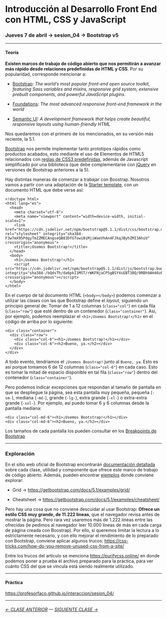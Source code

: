 # Introducción al Desarrollo Front End con HTML, CSS y JavaScript

### Jueves 7 de abril → sesion_04 → Bootstrap v5

- - - - - - - - 

#### Teoría

**Existen marcos de trabajo de código abierto que nos permitirán a avanzar más rápido desde relaciones predefinidas de HTML y CSS**. Por su popularidad, corresponde mencionar a:

- [Bootstrap](https://getbootstrap.com/): *The world’s most popular front-end open source toolkit, featuring Sass variables and mixins, responsive grid system, extensive prebuilt components, and powerful JavaScript plugins.*

- [Foundations](https://get.foundation/): *The most advanced responsive front-end framework in the world* 

- [Semantic UI](https://semantic-ui.com/): *A development framework that helps create beautiful, responsive layouts using human-friendly HTML*

Nos quedaremos con el primero de los mencionados, en su versión más reciente, la 5.1. 

[Bootstrap](https://getbootstrap.com/) nos permite implementar tanto prototipos rápidos como productos acabados, esto mediante el uso de Elementos de HTML5 relacionados con [reglas de CSS3 predefinidas](https://cdn.jsdelivr.net/npm/bootstrap@5.1.1/dist/css/bootstrap.css), además de Javascript simplificado por una biblioteca (que debe complementarse con [jQuery](https://jquery.com/) en versiones de Bootstrap anteriores a la 5).

Hay distintas maneras de comenzar a trabajar con Boostrap. Nosotros vamos a partir con una adaptación de la [Starter template](https://getbootstrap.com/docs/5.1/getting-started/introduction/#starter-template), con un documento HTML que debe verse así: 

```
<!doctype html>
<html lang="es">
  <head>
    <meta charset="utf-8">
    <meta name="viewport" content="width=device-width, initial-scale=1">
    <link href="https://cdn.jsdelivr.net/npm/bootstrap@5.1.1/dist/css/bootstrap.min.css" rel="stylesheet" integrity="sha384-F3w7mX95PdgyTmZZMECAngseQB83DfGTowi0iMjiWaeVhAn4FJkqJByhZMI3AhiU" crossorigin="anonymous">
    <title>¡Usemos Bootstrap!</title>
  </head>
  <body>
    <h1>¡Usemos Bootstrap!</h1>
    <script src="https://cdn.jsdelivr.net/npm/bootstrap@5.1.1/dist/js/bootstrap.bundle.min.js" integrity="sha384-/bQdsTh/da6pkI1MST/rWKFNjaCP5gBSY4sEBT38Q/9RBh9AH40zEOg7Hlq2THRZ" crossorigin="anonymous"></script>
  </body>
</html>
```

En el cuerpo de tal documento HTML (`<body></body>`) podemos comenzar a utilizar las clases con las que Bootstrap define el *layout*, siguiendo un principio general de: Tomar de 1 a 12 columnas (`class="col"`) en cada fila (`class="row"`) que esté dentro de un contenedor (`class="container"`). Así, por ejemplo, podemos reemplazar el `<h1>¡Usemos Bootstrap!</h1>` en el código de arriba por lo siguiente:

```
<div class="container">
  <div class="row">
    <div class="col-6"><h1>¡Usemos Bootstrap!</h1></div>
    <div class="col-6"><h2>Bueno, ya.</h2></div>
  </div>
</div>
```

A todo evento, tendríamos el `¡Usemos Boostrap!` junto al `Bueno, ya`. Esto es así porque tomamos 6 de 12 columnas (`class="col-6"`) en cada caso. Esto es tomar la mitad de espacio disponible en tal fila (`class="row"`) dentro del contenedor (`class="container"`).

Pero podemos indicar excepciones que respondan al tamaño de pantalla en que se despliegue la página, sea esta pantalla muy pequeña, pequeña (`-sm-`), mediana (`-md-`), grande (`-lg-`), extra grande (`-xl-`) o extra-extra grande (`-xxl-`). Por ejemplo, así puedo tomar 6 y 6 columnas desde la pantalla mediana:

```
<div class="col-md-6"><h1>¡Usemos Bootstrap!</h1></div>
<div class="col-md-6"><h2>Bueno, ya.</h2></div> 
```

Los tamaños de cada pantalla los pueden consultar en los [Breakpoints de Bootstrap](https://getbootstrap.com/docs/5.1/layout/breakpoints/#available-breakpoints)

- - - - - - 

### Exploración

En el sitio web oficial de Bootstrap encontrarán [documentación detallada](https://getbootstrap.com/docs/5.1/getting-started/introduction/) sobre cada clase, utilidad y componente que ofrece este marco de trabajo de código abierto. Además, pueden encontrar [ejemplos](https://getbootstrap.com/docs/5.1/examples/) donde conviene explorar: 

- Grid → https://getbootstrap.com/docs/5.1/examples/grid/

- Cheatsheet → https://getbootstrap.com/docs/5.1/examples/cheatsheet/

Pero hay una cosa que no conviene descuidar al usar Bootstrap: **Ofrece un estilo CSS muy grande, de 11.222 líneas**, que el navegador revisa antes de mostrar la página. Pero rara vez usaremos más de 1.222 líneas entre las ofrecidas (le pedimos al navegador leer 10.000 líneas de más en cada carga de página creada con Boostrap). Por ello, si queremos limitar la lectura a lo estrictamente necesario, y con ello mejorar el rendimiento de lo preparado con Bootstrap, conviene aplicar algunos trucos: https://css-tricks.com/how-do-you-remove-unused-css-from-a-site/ 

Entre los trucos del artículo se menciona https://purifycss.online/ en donde podemos poner a prueba el archivo preparado para la práctica, para ver cuánto CSS del que se vincula está siendo realmente utilizado.

- - - - - - - 

#### Práctica

https://profesorfaco.github.io/interaccion/sesion_04/

- - - - - - - 

###### [← CLASE ANTERIOR](https://github.com/profesorfaco/front-end/tree/main/sesion_03) — [SIGUIENTE CLASE →](https://github.com/profesorfaco/front-end/tree/main/sesion_05)
